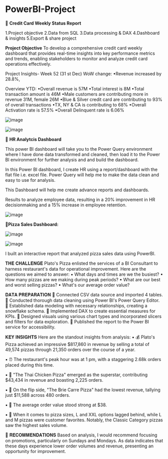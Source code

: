 # PowerBI-Project

📌 **Credit Card Weekly Status Report**

1.Project objective
2.Data from SQL
3.Data processing & DAX
4.Dashboard & insights
5.Export & share project

**Project Objective**
To develop a comprehensive credit card weekly dashboard that provides real-time insights into key performance metrics and trends, enabling stakeholders to monitor and analyze credit card operations effectively.

Project Insights- Week 52 (31 st Dec)
WoW change:
•Revenue increased by 28.8%,

Overview YTD:
•Overall revenue is 57M
•Total interest is 8M
•Total transaction amount is 46M
•Male customers are contributing more in revenue 31M, female 26M
•Blue & Silver credit card are contributing to 93% of overall transactions
•TX, NY & CA is contributing to 68%
•Overall Activation rate is 57.5%
•Overall Delinquent rate is 6.06%

![image](https://github.com/srijan7565/PowerBI-Projects/assets/133694651/e70e369c-cd12-484d-a906-e3f9aed4a4a0)

![image](https://github.com/srijan7565/PowerBI-Projects/assets/133694651/06fd6097-72f1-4d05-bb12-dfea4af31de1)


📌 **HR Analytcis Dashboard**

This power BI dashboard will take you to the Power Query environment where I have done data transformed and cleaned, then load it to the Power BI environment for further analysis and and build the dashboard.

In this Power BI dashboard, I create HR using a report/dashboard with the flat file i.e. excel file. Power Query will help me to make the data clean and easy to use for analysis.

This Dashboard will help me create advance reports and dashboards.

Results to analyze employee data, resulting in a 20% improvement in HR decisionmaking
and a 15% increase in employee retention.

![image](https://github.com/srijan7565/PowerBI-Project/assets/133694651/25fe615b-3635-4b26-be7d-5d01917c5f1e)


📌**Pizza Sales Dashboard:**

![image](https://github.com/srijan7565/PowerBI-Project/assets/133694651/df79b312-1ca8-4dc3-addb-14d66e8bb505)

![image](https://github.com/srijan7565/PowerBI-Project/assets/133694651/8eb4aa5e-6b29-48f6-9663-4860f1b33e46)



I built an interactive report that analyzed pizza sales data using PowerBI.

𝐓𝐇𝐄 𝐂𝐇𝐀𝐋𝐋𝐄𝐍𝐆𝐄 Plato's Pizza enlisted the services of a BI Consultant to harness restaurant's data for operational improvement. Here are the questions we aimed to answer: ▪ What days and times are we the busiest? ▪ How many pizzas are we making during peak periods? ▪ What are our best and worst selling pizzas? ▪ What's our average order value?

𝐃𝐀𝐓𝐀 𝐏𝐑𝐄𝐏𝐀𝐑𝐀𝐓𝐈𝐎𝐍 🔹 Connected CSV data source and imported 4 tables. 🔹 Conducted thorough data cleaning using Power BI's Power Query Editor. 🔹 Established data modeling with necessary relationships, creating a snowflake schema. 🔹 Implemented DAX to create essential measures for KPIs. 🔹 Designed visuals using various chart types and incorporated slicers and filters for data exploration. 🔹 Published the report to the Power BI service for accessibility.

𝐊𝐄𝐘 𝐈𝐍𝐒𝐈𝐆𝐇𝐓𝐒 Here are the standout insights from analysis: ▪ 💰 Plato's Pizza achieved an impressive $817,860 in revenue by selling a total of 49,574 pizzas through 21,350 orders over the course of a year.

▪ ⏰ The restaurant's peak hour was at 1 pm, with a staggering 2.68k orders placed during this time.

▪ 🍗 "The Thai Chicken Pizza" emerged as the superstar, contributing $43,434 in revenue and boasting 2,225 orders.

▪ 🧀 On the flip side, "The Brie Carre Pizza" had the lowest revenue, tallying just $11,588 across 480 orders.

▪ 🎩 The average order value stood strong at $38.

▪ 🍕 When it comes to pizza sizes, L and XXL options lagged behind, while L and M pizzas were customer favorites. Notably, the Classic Category pizzas saw the highest sales volume.

📌 𝐑𝐄𝐂𝐎𝐌𝐌𝐄𝐍𝐃𝐀𝐓𝐈𝐎𝐍𝐒 Based on analysis, I would recommend focusing on promotions, particularly on Sundays and Mondays. As data indicates that these days experience lower order volumes and revenue, presenting an opportunity for improvement.

